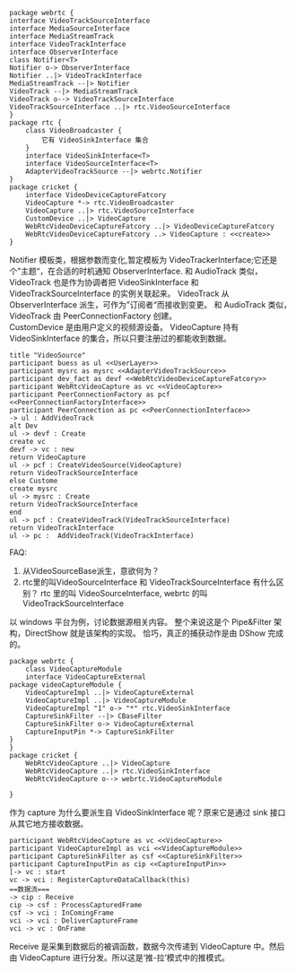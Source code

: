 ```plantuml
package webrtc {
interface VideoTrackSourceInterface
interface MediaSourceInterface
interface MediaStreamTrack
interface VideoTrackInterface
interface ObserverInterface
class Notifier<T> 
Notifier o-> ObserverInterface
Notifier ..|> VideoTrackInterface 
MediaStreamTrack --|> Notifier
VideoTrack --|> MediaStreamTrack
VideoTrack o--> VideoTrackSourceInterface
VideoTrackSourceInterface ..|> rtc.VideoSourceInterface
}
package rtc {
    class VideoBroadcaster {
        它有 VideoSinkInterface 集合
    }
    interface VideoSinkInterface<T>
    interface VideoSourceInterface<T>
    AdapterVideoTrackSource --|> webrtc.Notifier
}
package cricket {
    interface VideoDeviceCaptureFatcory
    VideoCapture *-> rtc.VideoBroadcaster
    VideoCapture ..|> rtc.VideoSourceInterface
    CustomDevice ..|> VideoCapture
    WebRtcVideoDeviceCaptureFatcory ..|> VideoDeviceCaptureFatcory
    WebRtcVideoDeviceCaptureFatcory ..> VideoCapture : <<create>>
}
```
Notifier 模板类，根据参数而变化,暂定模板为 VideoTrackerInterface;它还是个”主题“，在合适的时机通知 ObserverInterface.
和 AudioTrack 类似， VideoTrack 也是作为协调者把 VideoSinkInterface 和 VideoTrackSourceInterface 的实例关联起来。
VideoTrack 从 ObserverInterface 派生，可作为”订阅者“而接收到变更。 
和 AudioTrack 类似， VideoTrack 由 PeerConnectionFactory 创建。  
CustomDevice 是由用户定义的视频源设备。
VideoCapture 持有 VideoSinkInterface 的集合，所以只要注册过的都能收到数据。
```plantuml
title "VideoSource"
participant buess as ul <<UserLayer>> 
participant mysrc as mysrc <<AdapterVideoTrackSource>> 
participant dev_fact as devf <<WebRtcVideoDeviceCaptureFatcory>> 
participant WebRtcVideoCapture as vc <<VideoCapture>> 
participant PeerConnectionFactory as pcf <<PeerConnectionFactoryInterface>> 
participant PeerConnection as pc <<PeerConnectionInterface>> 
-> ul : AddVideoTrack
alt Dev
ul -> devf : Create
create vc
devf -> vc : new
return VideoCapture
ul -> pcf : CreateVideoSource(VideoCapture)
return VideoTrackSourceInterface
else Custome
create mysrc
ul -> mysrc : Create
return VideoTrackSourceInterface
end
ul -> pcf : CreateVideoTrack(VideoTrackSourceInterface)
return VideoTrackInterface
ul -> pc :  AddVideoTrack(VideoTrackInterface)
```
FAQ:
1. 从VideoSourceBase派生，意欲何为？
1. rtc里的叫VideoSourceInterface 和 VideoTrackSourceInterface  有什么区别？
rtc 里的叫 VideoSourceInterface, webrtc 的叫 VideoTrackSourceInterface

以 windows 平台为例，讨论数据源相关内容。
整个来说这是个 Pipe&Filter 架构，DirectShow 就是该架构的实现。 恰巧，真正的捕获动作是由 DShow 完成的。
```plantuml
package webrtc {
    class VideoCaptureModule
    interface VideoCaptureExternal
package videoCaptureModule {
    VideoCaptureImpl ..|> VideoCaptureExternal
    VideoCaptureImpl ..|> VideoCaptureModule
    VideoCaptureImpl "1" o-> "*" rtc.VideoSinkInterface
    CaptureSinkFilter --|> CBaseFilter
    CaptureSinkFilter o-> VideoCaptureExternal
    CaptureInputPin *-> CaptureSinkFilter
}
}
package cricket {
    WebRtcVideoCapture ..|> VideoCapture
    WebRtcVideoCapture ..|> rtc.VideoSinkInterface
    WebRtcVideoCapture o--> webrtc.VideoCaptureModule

}
```
作为 capture 为什么要派生自 VideoSinkInterface 呢？原来它是通过 sink 接口从其它地方接收数据。
```plantuml
participant WebRtcVideoCapture as vc <<VideoCapture>> 
participant VideoCaptureImpl as vci <<VideoCaptureModule>> 
participant CaptureSinkFilter as csf <<CaptureSinkFilter>> 
participant CaptureInputPin as cip <<CaptureInputPin>> 
[-> vc : start
vc -> vci : RegisterCaptureDataCallback(this)
==数据流===
-> cip : Receive
cip -> csf : ProcessCapturedFrame
csf -> vci : InComingFrame
vci -> vci : DeliverCaptureFrame
vci -> vc : OnFrame
```
Receive 是采集到数据后的被调函数，数据今次传递到 VideoCapture 中。然后由 VideoCapture 进行分发。所以这是‘推-拉’模式中的推模式。